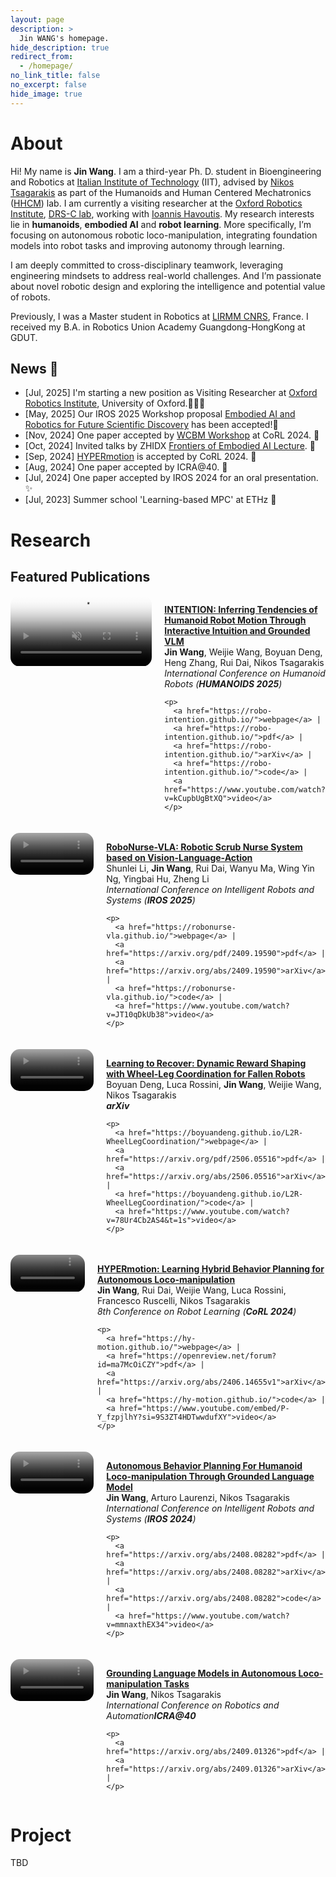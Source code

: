 ```yaml
---
layout: page
description: >
  Jin WANG's homepage.
hide_description: true
redirect_from:
  - /homepage/
no_link_title: false 
no_excerpt: false 
hide_image: true
---
```


# About

Hi! My name is **Jin Wang**. I am a third-year Ph. D. student in Bioengineering and Robotics at [Italian Institute of Technology](https://www.iit.it/) (IIT), advised by [Nikos Tsagarakis](https://hhcm.iit.it/our-staff-details/-/people/nikos-tsagarakis) as part of the Humanoids and Human Centered Mechatronics ([HHCM](https://hhcm.iit.it/home)) lab. I am currently a visiting researcher at the [Oxford Robotics Institute](https://ori.ox.ac.uk/), [DRS-C lab](https://ori.ox.ac.uk/labs/drs-control/), working with [Ioannis Havoutis](https://ihavoutis.github.io/). My research interests lie in **humanoids**, **embodied AI** and **robot learning**. More specifically, I’m focusing on autonomous robotic loco-manipulation, integrating foundation models into robot tasks and improving autonomy through learning.

I am deeply committed to cross-disciplinary teamwork, leveraging engineering mindsets to address real-world challenges. And I’m passionate about novel robotic design and exploring the intelligence and potential value of robots.

Previously, I was a Master student in Robotics at [LIRMM CNRS](https://www.lirmm.fr/teams-en/IDH-en/), France. I received my B.A. in Robotics Union Academy Guangdong-HongKong at GDUT.


## News 📰
- [Jul, 2025] I'm starting a new position as Visiting Researcher at [Oxford Robotics Institute](https://ori.ox.ac.uk/), University of Oxford.🧑🏼‍🎓
- [May, 2025] Our IROS 2025 Workshop proposal [Embodied AI and Robotics for Future Scientific Discovery](https://airobot4sci.github.io/) has been accepted!🎉
- [Nov, 2024] One paper accepted by [WCBM Workshop](https://wcbm-workshop.github.io/) at CoRL 2024. 📃
- [Oct, 2024] Invited talks by ZHIDX  [Frontiers of Embodied AI Lecture](https://course.zhidx.com/c/MGZjNWEzOWJjZDcxODhlNTg2OTM=). 💬
- [Sep, 2024] [HYPERmotion](https://hy-motion.github.io/) is accepted by CoRL 2024. 🎉
- [Aug, 2024] One paper accepted by ICRA@40. 📃
- [Jul, 2024] One paper accepted by IROS 2024 for an oral presentation. ✨
- [Jul, 2023] Summer school 'Learning-based MPC' at ETHz 🚡

# Research
## Featured Publications

<div style="display: flex; align-items: flex-start; margin-bottom: 20px;">

  <!-- Intention -->
  <div style="flex: 1; padding-right: 20px;">
    <a href="https://robo-intention.github.io/">
      <video playsinline autoplay loop muted src="assets/video/intention_web.mp4" poster="assets/img/research/intention_web.gif" alt="sym" width="100%" style="padding-top:0px;padding-bottom:0px;border-radius:15px;"></video>
    </a>
  </div>

  <!-- 右侧：论文信息 -->
  <div style="flex: 1;">
    <p><a href="https://robo-intention.github.io/" id="INTENTION">
      <strong>INTENTION: Inferring Tendencies of Humanoid Robot Motion Through Interactive Intuition and Grounded VLM</strong></a><br>
      <strong>Jin Wang</strong>, Weijie Wang, Boyuan Deng, Heng Zhang, Rui Dai, Nikos Tsagarakis<br>
      <em>International Conference on Humanoid Robots (<strong>HUMANOIDS 2025</strong>)</em><br>
    </p>

    <p>
      <a href="https://robo-intention.github.io/">webpage</a> |
      <a href="https://robo-intention.github.io/">pdf</a> |
      <a href="https://robo-intention.github.io/">arXiv</a> |
      <a href="https://robo-intention.github.io/">code</a> |
      <a href="https://www.youtube.com/watch?v=kCupbUgBtXQ">video</a>
    </p>

  </div>
</div>

<div style="display: flex; align-items: flex-start; margin-bottom: 20px;">

  <!-- RoboNurse -->
  <div style="flex: 1; padding-right: 20px;">
    <a href="https://robonurse-vla.github.io/">
      <video playsinline autoplay loop muted src="assets/video/robonurse.mp4" poster="assets/img/research/robonurse.gif" alt="sym" width="100%" style="padding-top:0px;padding-bottom:0px;border-radius:15px;"></video>
    </a>
  </div>

  <!-- 右侧：论文信息 -->
  <div style="flex: 1;">
    <p><a href="https://robonurse-vla.github.io/" id="ROBONURSE">
      <strong>RoboNurse-VLA: Robotic Scrub Nurse System based on Vision-Language-Action</strong></a><br>
      Shunlei Li, <strong>Jin Wang</strong>, Rui Dai, Wanyu Ma, Wing Yin Ng, Yingbai Hu, Zheng Li<br>
      <em>International Conference on Intelligent Robots and Systems (<strong>IROS 2025</strong>)</em><br>
    </p>

    <p>
      <a href="https://robonurse-vla.github.io/">webpage</a> |
      <a href="https://arxiv.org/pdf/2409.19590">pdf</a> |
      <a href="https://arxiv.org/abs/2409.19590">arXiv</a> |
      <a href="https://robonurse-vla.github.io/">code</a> |
      <a href="https://www.youtube.com/watch?v=JT10qDkUb38">video</a>
    </p>

  </div>
</div>

<div style="display: flex; align-items: flex-start; margin-bottom: 20px;">

  <!-- Recovery -->
  <div style="flex: 1; padding-right: 20px;">
    <a href="https://boyuandeng.github.io/L2R-WheelLegCoordination/">
      <video playsinline autoplay loop muted src="assets/video/recovery.png" poster="assets/img/research/recovery.png" alt="sym" width="100%" style="padding-top:0px;padding-bottom:0px;border-radius:15px;"></video>
    </a>
  </div>

  <!-- 右侧：论文信息 -->
  <div style="flex: 1;">
    <p><a href="https://boyuandeng.github.io/L2R-WheelLegCoordination/" id="RECOVER">
      <strong>Learning to Recover: Dynamic Reward Shaping with Wheel-Leg Coordination for Fallen Robots</strong></a><br>
      Boyuan Deng, Luca Rossini, <strong>Jin Wang</strong>, Weijie Wang, Nikos Tsagarakis<br>
      <em><strong>arXiv</strong></em><br>
    </p>

    <p>
      <a href="https://boyuandeng.github.io/L2R-WheelLegCoordination/">webpage</a> |
      <a href="https://arxiv.org/pdf/2506.05516">pdf</a> |
      <a href="https://arxiv.org/abs/2506.05516">arXiv</a> |
      <a href="https://boyuandeng.github.io/L2R-WheelLegCoordination/">code</a> |
      <a href="https://www.youtube.com/watch?v=78Ur4Cb2AS4&t=1s">video</a>
    </p>

  </div>
</div>


<div style="display: flex; align-items: flex-start; margin-bottom: 20px;">

  <!-- Hymotion -->
  <div style="flex: 1; padding-right: 20px;">
    <a href="https://hy-motion.github.io/">
      <video playsinline autoplay loop muted src="assets/video/hymotion.mp4" poster="assets/img/research/hymotion.gif" alt="sym" width="100%" style="padding-top:0px;padding-bottom:0px;border-radius:15px;"></video>
    </a>
  </div>

  <!-- 右侧：论文信息 -->
  <div style="flex: 1;">
    <p><a href="https://hy-motion.github.io/" id="HYPERMOTION">
      <strong>HYPERmotion: Learning Hybrid Behavior Planning for Autonomous Loco-manipulation</strong></a><br>
      <strong>Jin Wang</strong>, Rui Dai, Weijie Wang, Luca Rossini, Francesco Ruscelli, Nikos Tsagarakis<br>
      <em>8th Conference on Robot Learning (<strong>CoRL 2024</strong>)</em><br>
    </p>

    <p>
      <a href="https://hy-motion.github.io/">webpage</a> |
      <a href="https://openreview.net/forum?id=ma7McOiCZY">pdf</a> |
      <a href="https://arxiv.org/abs/2406.14655v1">arXiv</a> |
      <a href="https://hy-motion.github.io/">code</a> |
      <a href="https://www.youtube.com/embed/P-Y_fzpjlhY?si=9S3ZT4HDTwwdufXY">video</a>
    </p>

  </div>
</div>


<div style="display: flex; align-items: flex-start; margin-bottom: 20px;">

  <!-- IROS24 -->
  <div style="flex: 1; padding-right: 20px;">
    <a href="https://arxiv.org/abs/2408.08282">
      <video playsinline autoplay loop muted src="assets/video/iros2024.mp4" poster="assets/img/research/iros2024.gif" alt="sym" width="100%" style="padding-top:0px;padding-bottom:0px;border-radius:15px;"></video>
    </a>
  </div>

  <!-- 右侧：论文信息 -->
  <div style="flex: 1;">
    <p><a href="https://arxiv.org/abs/2408.08282" id="IROS24">
      <strong>Autonomous Behavior Planning For Humanoid Loco-manipulation Through Grounded Language Model</strong></a><br>
      <strong>Jin Wang</strong>, Arturo Laurenzi, Nikos Tsagarakis<br>
      <em>International Conference on Intelligent Robots and Systems (<strong>IROS 2024</strong>)</em><br>
    </p>

    <p>
      <a href="https://arxiv.org/abs/2408.08282">pdf</a> |
      <a href="https://arxiv.org/abs/2408.08282">arXiv</a> |
      <a href="https://arxiv.org/abs/2408.08282">code</a> |
      <a href="https://www.youtube.com/watch?v=mmnaxthEX34">video</a>
    </p>

  </div>
</div>

<div style="display: flex; align-items: flex-start; margin-bottom: 20px;">

  <!-- 左侧：论文 GIF 动图 -->
  <div style="flex: 1; padding-right: 20px;">
    <a href="https://arxiv.org/abs/2409.01326">
      <video playsinline autoplay loop muted src="assets/img/research/ICRA@40.png" poster="assets/img/research/ICRA@40.png" alt="sym" width="100%" style="padding-top:0px;padding-bottom:0px;border-radius:15px;"></video>
    </a>
  </div>

  <!-- 右侧：论文信息 -->
  <div style="flex: 1;">
    <p><a href="https://arxiv.org/abs/2409.01326" id="HYPERMOTION">
      <strong>Grounding Language Models in Autonomous Loco-manipulation Tasks</strong></a><br>
      <strong>Jin Wang</strong>, Nikos Tsagarakis<br>
      <em>International Conference on Robotics and Automation<strong>ICRA@40</strong></em><br>
    </p>

    <p>
      <a href="https://arxiv.org/abs/2409.01326">pdf</a> |
      <a href="https://arxiv.org/abs/2409.01326">arXiv</a> |
    </p>

  </div>
</div>


# Project

TBD